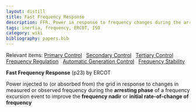 ```yaml
---
layout: distill
title: Fast Frequency Response
description: FFR. Power in response to frequency changes during the arresting phase
tags: inertia, frequency, ERCOT, ISO
category: wiki
bibliography: papers.bib
---
```


Relevant items: [Primary Control](/wiki/primary-control) &nbsp; [Secondary Control](/wiki/secondary-control) &nbsp; [Tertiary Control](/wiki/tertiary-control) &nbsp; [Frequency Regulation](/wiki/frequency-regulation) &nbsp; [Automatic Generation Control](/wiki/automatic-generation-control) &nbsp; [Frequency Stability](/wiki/frequency-stability)

**Fast Frequency Response** <d-cite key="nerc2020ffr"></d-cite> (p23) by ERCOT

Power injected to (or absorbed from) the grid in response to changes in measured or observed frequency during the **arresting phase** of a frequency excursion event to improve the **frequency nadir** or **initial rate-of-change of frequency**
